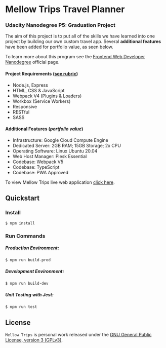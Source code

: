 # Mellow Trips Travel Planner

### Udacity Nanodegree P5: Graduation Project

The aim of this project is to put all of the skills we have learned into one project by building our own custom travel app. Several **additional features** have been added for portfolio value, as seen below.

To learn more about this program see the [Frontend Web Developer Nanodegree](https://www.udacity.com/course/front-end-web-developer-nanodegree--nd0011) official page.

#### Project Requirements ([see rubric](https://review.udacity.com/#!/rubrics/2669/view))

- Node.js, Express
- HTML, CSS & JavaScript
- Webpack V4 (Plugins & Loaders)
- Workbox (Service Workers)
- Responsive
- RESTful
- SASS

#### Additional Features (_portfolio value_)

* Infrastructure: Google Cloud Compute Engine
* Dedicated Server: 2GB RAM; 15GB Storage; 2x CPU
* Operating Software: Linux Ubuntu 20.04
* Web Host Manager: Plesk Essential
* Codebase: Webpack V5
* Codebase: TypeScript
* Codebase: PWA Approved

To view Mellow Trips live web application [click here](https://mellowtrips.founddesigns.app/).

## Quickstart

### Install

```
$ npm install
```

### Run Commands

##### Production Environment:

```
$ npm run build-prod
```

##### Development Environment:

```
$ npm run build-dev
```

##### Unit Testing with Jest:

```
$ npm run test
```

## License

`Mellow Trips` is personal work released under the [GNU General Public License, version 3 (GPLv3)](https://www.gnu.org/licenses/gpl-3.0.html).